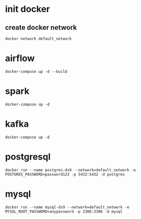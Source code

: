 # init docker
## create docker network
``
docker network default_network
``

# airflow
``
docker-compose up -d --build
``

# spark
``
docker-compose up -d
``

# kafka
``
docker-compose up -d
``

# postgresql
``
docker run --name postgres-ds9 --network=default_network -e POSTGRES_PASSWORD=password123 -p 5432:5432 -d postgres
``

# mysql
``
docker run --name mysql-ds9 --network=default_network -e MYSQL_ROOT_PASSWORD=anypassword -p 3306:3306 -d mysql
``